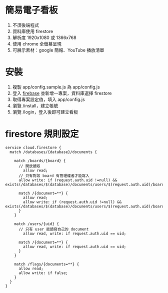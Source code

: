 # 簡易電子看板
1. 不須後端程式
1. 資料庫使用 firestore
1. 解析度 1920x1080 或 1366x768
1. 使用 chrome 全螢幕呈現
1. 可展示素材：google 簡報、YouTube 播放清單

# 安裝
1. 複製 app/config.sample.js 為 app/config.js
1. 登入 [firebase](https://firebase.google.com) 並新增一專案，資料庫選擇 firestore
1. 取得專案設定值，填入 app/config.js
1. 瀏覽 /install，建立帳號
1. 瀏覽 /login，登入後即可建立看板

# firestore 規則設定

```
service cloud.firestore {
  match /databases/{database}/documents {
    
    match /boards/{board} {
      // 開放讀取
    	allow read;
      // 只有對該 board 有管理權者才能寫入
      allow write: if (request.auth.uid !=null) && exists(/databases/$(database)/documents/users/$(request.auth.uid)/boards/$(board));
      
      match /{document=**} {
      	allow read;
        allow write: if (request.auth.uid !=null) && exists(/databases/$(database)/documents/users/$(request.auth.uid)/boards/$(board));
      }
    }
    
    match /users/{uid} {
      // 只有 user 能讀寫自己的 document
    	allow read, write: if request.auth.uid == uid;
      
      match /{document=**} {
      	allow read, write: if request.auth.uid == uid;
      }
    }
    
    match /flags/{documents=**} {
      allow read;
      allow write: if false;
    } 
  }
}
```